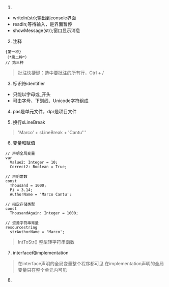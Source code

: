 1.
- writeln(str);输出到console界面
- readln;等待输入，是界面暂停
- showMessage(str);窗口显示消息

2. 注释
```
{第一种}
（*第二种*）
// 第三种

```
> 批注快捷键：选中要批注的所有行，Ctrl + /

3. 标识符identifier
- 只能以字母或_开头
- 可由字母、下划线、Unicode字符组成

4. pas是单元文件，dpr是项目文件

5. 换行sLineBreak
> 'Marco' + sLineBreak + 'Cantu'''

6. 变量和赋值
```
// 声明全局变量
var
  Value2: Integer = 10;
  Correct2: Boolean = True;

// 声明常数
const
  Thousand = 1000;
  Pi = 3.14;
  AuthorName = 'Marco Cantu';

// 指定存储类型
const
  ThousandAgain: Integer = 1000;

// 资源字符串常量
resourcestring
  strAuthorName = 'Marco';
```
> IntToStr() 整型转字符串函数

7. interface和implementation
> 在interface声明的全局变量整个程序都可见
> 在implementation声明的全局变量只在整个单元内可见

8. 

